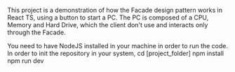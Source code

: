 This project is a demonstration of how the Facade design pattern works in React TS, using a button to start a PC. The PC is composed of a CPU, Memory and Hard Drive, which the client don't use and interacts only through the Facade.

You need to have NodeJS installed in your machine in order to run the code.
In order to init the repository in your system, 
cd [project_folder]
npm install
npm run dev

